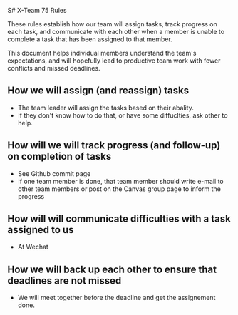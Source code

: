 S# X-Team 75 Rules

These rules establish how our team will assign tasks,
track progress on each task, and communicate with each other 
when a member is unable to complete a task that has been assigned to that member.

This document helps individual members understand the team's expectations,
and will hopefully lead to productive team work with fewer conflicts
and missed deadlines.

## How we will assign (and reassign) tasks
  * The team leader will assign the tasks based on their abality.
  * If they don't know how to do that, or have some diffuclties, ask other to help.


## How will we will track progress (and follow-up) on completion of tasks
  * See Github commit page
  * If one team member is done, that team member should write e-mail to other team members or post on the Canvas group page to inform the progress


## How will will communicate difficulties with a task assigned to us
  * At Wechat



## How we will back up each other to ensure that deadlines are not missed
  * We will meet together before the deadline and get the assignement done. 




